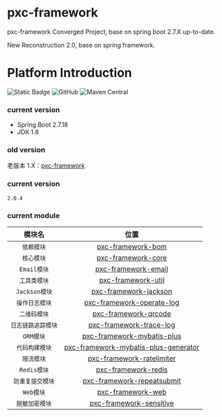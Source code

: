 # pxc-framework

pxc-framework Converged Project, base on spring boot 2.7.X up-to-date.

New Reconstruction 2.0, base on spring framework.

# Platform Introduction

![Static Badge](https://img.shields.io/badge/1.8%2B-red?logo=oracle&logoColor=%23F80000&label=JDK&link=https%3A%2F%2Fwww.oracle.com%2Fjava%2Ftechnologies%2Fdownloads%2F%23java8)
![GitHub](https://img.shields.io/github/license/panxiaochao/pxc-framework?color=%230094F5)
![Maven Central](https://img.shields.io/maven-central/v/io.github.panxiaochao/pxc-framework-core?color=%2300B388)

### current version

- Spring Boot 2.7.18
- JDK 1.8

### old version

老版本 1.X：[pxc-framework](https://github.com/panxiaochao/pxc-framework)

### current version

`2.0.4`

### current module

|     模块名     |                                      位置                                      |
|:-----------:|:----------------------------------------------------------------------------:|
|   `依赖模块`    |                    [pxc-framework-bom](pxc-framework-bom)                    |
|   `核心模块`    |                   [pxc-framework-core](pxc-framework-core)                   |
|  `Email模块`  |                  [pxc-framework-email](pxc-framework-email)                  |
|   `工具类模块`   |                   [pxc-framework-util](pxc-framework-util)                   |
| `Jackson模块` |                [pxc-framework-jackson](pxc-framework-jackson)                |
|  `操作日志模块`   |            [pxc-framework-operate-log](pxc-framework-operate-log)            |
|   `二维码模块`   |                 [pxc-framework-qrcode](pxc-framework-qrcode)                 |
| `日志链路追踪模块`  |              [pxc-framework-trace-log](pxc-framework-trace-log)              |
|   `ORM模块`   |           [pxc-framework-mybatis-plus](pxc-framework-mybatis-plus)           |
|  `代码构建模块`   | [pxc-framework-mybatis-plus-generator](pxc-framework-mybatis-plus-generator) |
|   `限流模块`    |            [pxc-framework-ratelimiter](pxc-framework-ratelimiter)            |
|  `Redis模块`  |                  [pxc-framework-redis](pxc-framework-redis)                  |
|  `防重复提交模块`  |           [pxc-framework-repeatsubmit](pxc-framework-repeatsubmit)           |
|   `Web模块`   |                    [pxc-framework-web](pxc-framework-web)                    |
|  `脱敏加密模块`   |              [pxc-framework-sensitive](pxc-framework-sensitive)              |
